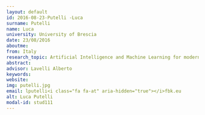 ```yaml
---
layout: default 
id: 2016-08-23-Putelli -Luca
surname: Putelli 
name: Luca
university: University of Brescia
date: 23/08/2016
aboutme: 
from: Italy
research_topic: Artificial Intelligence and Machine Learning for modern applications/Intelligenza Artificiale e Machine Learning per Applicazioni Moderne
abstract: 
advisor: Lavelli Alberto
keywords: 
website: 
img: putelli.jpg
email: lputelli<i class="fa fa-at" aria-hidden="true"></i>fbk.eu
alt: Luca Putelli 
modal-id: stud111
---
```

